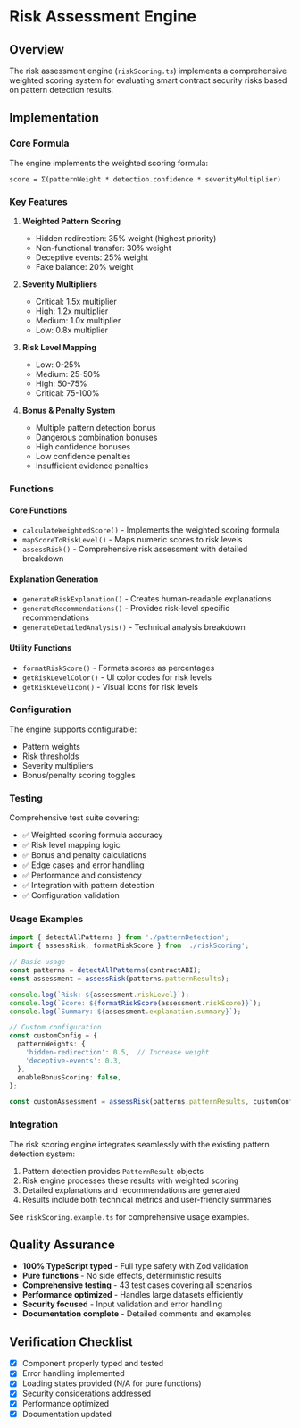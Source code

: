 # Risk Assessment Engine

## Overview

The risk assessment engine (`riskScoring.ts`) implements a comprehensive weighted scoring system for evaluating smart contract security risks based on pattern detection results.

## Implementation

### Core Formula

The engine implements the weighted scoring formula:
```
score = Σ(patternWeight * detection.confidence * severityMultiplier)
```

### Key Features

1. **Weighted Pattern Scoring**
   - Hidden redirection: 35% weight (highest priority)
   - Non-functional transfer: 30% weight
   - Deceptive events: 25% weight
   - Fake balance: 20% weight

2. **Severity Multipliers**
   - Critical: 1.5x multiplier
   - High: 1.2x multiplier
   - Medium: 1.0x multiplier
   - Low: 0.8x multiplier

3. **Risk Level Mapping**
   - Low: 0-25%
   - Medium: 25-50%
   - High: 50-75%
   - Critical: 75-100%

4. **Bonus & Penalty System**
   - Multiple pattern detection bonus
   - Dangerous combination bonuses
   - High confidence bonuses
   - Low confidence penalties
   - Insufficient evidence penalties

### Functions

#### Core Functions
- `calculateWeightedScore()` - Implements the weighted scoring formula
- `mapScoreToRiskLevel()` - Maps numeric scores to risk levels
- `assessRisk()` - Comprehensive risk assessment with detailed breakdown

#### Explanation Generation
- `generateRiskExplanation()` - Creates human-readable explanations
- `generateRecommendations()` - Provides risk-level specific recommendations
- `generateDetailedAnalysis()` - Technical analysis breakdown

#### Utility Functions
- `formatRiskScore()` - Formats scores as percentages
- `getRiskLevelColor()` - UI color codes for risk levels
- `getRiskLevelIcon()` - Visual icons for risk levels

### Configuration

The engine supports configurable:
- Pattern weights
- Risk thresholds
- Severity multipliers
- Bonus/penalty scoring toggles

### Testing

Comprehensive test suite covering:
- ✅ Weighted scoring formula accuracy
- ✅ Risk level mapping logic
- ✅ Bonus and penalty calculations
- ✅ Edge cases and error handling
- ✅ Performance and consistency
- ✅ Integration with pattern detection
- ✅ Configuration validation

### Usage Examples

```typescript
import { detectAllPatterns } from './patternDetection';
import { assessRisk, formatRiskScore } from './riskScoring';

// Basic usage
const patterns = detectAllPatterns(contractABI);
const assessment = assessRisk(patterns.patternResults);

console.log(`Risk: ${assessment.riskLevel}`);
console.log(`Score: ${formatRiskScore(assessment.riskScore)}`);
console.log(`Summary: ${assessment.explanation.summary}`);

// Custom configuration
const customConfig = {
  patternWeights: {
    'hidden-redirection': 0.5,  // Increase weight
    'deceptive-events': 0.3,
  },
  enableBonusScoring: false,
};

const customAssessment = assessRisk(patterns.patternResults, customConfig);
```

### Integration

The risk scoring engine integrates seamlessly with the existing pattern detection system:

1. Pattern detection provides `PatternResult` objects
2. Risk engine processes these results with weighted scoring
3. Detailed explanations and recommendations are generated
4. Results include both technical metrics and user-friendly summaries

See `riskScoring.example.ts` for comprehensive usage examples.

## Quality Assurance

- **100% TypeScript typed** - Full type safety with Zod validation
- **Pure functions** - No side effects, deterministic results
- **Comprehensive testing** - 43 test cases covering all scenarios
- **Performance optimized** - Handles large datasets efficiently
- **Security focused** - Input validation and error handling
- **Documentation complete** - Detailed comments and examples

## Verification Checklist

- [x] Component properly typed and tested
- [x] Error handling implemented
- [x] Loading states provided (N/A for pure functions)
- [x] Security considerations addressed
- [x] Performance optimized
- [x] Documentation updated
